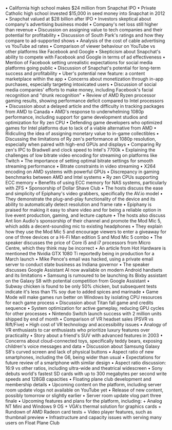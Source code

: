 • California high school makes $24 million from Snapchat IPO
• Private Catholic high school invested $15,000 in seed money into Snapchat in 2012
• Snapchat valued at $28 billion after IPO
• Investors skeptical about company's advertising business model
• Company's net loss still higher than revenue
• Discussion on assigning value to tech companies and their potential for profitability
• Discussion of South Park's ratings and how they compare to ad-supported shows
• Analysis of the cost of cable advertising vs YouTube ad rates
• Comparison of viewer behaviour on YouTube vs other platforms like Facebook and Google
• Skepticism about Snapchat's ability to compete with Facebook and Google in terms of ad effectiveness
• Mention of Facebook setting unrealistic expectations for social media platforms going public
• Discussion of Snapchat's potential for long-term success and profitability
• Uber's potential new feature: a content marketplace within the app
• Concerns about monetization through in-app purchases, especially targeting intoxicated users
• Discussion of social media companies' efforts to make money, including Facebook's facial recognition and "drunk recognition"
• Review of AMD Ryzen processor gaming results, showing performance deficit compared to Intel processors
• Discussion about a delayed article and the difficulty in tracking packages from AMD to Canada
• AMD's response to underwhelming 1080p performance, including support for game development studios and optimization for Ry zen CPU
• Defending game developers who optimized games for Intel platforms due to lack of a viable alternative from AMD
• Ridiculing the idea of assigning monetary value to in-game collectibles
• Discussing the limitations of Ry zen's performance at 1080p resolution, especially when paired with high-end GPUs and displays
• Comparing Ry zen's IPC to Bradwell and clock speed to Intel's 7700k
• Explaining the challenges of low bitrate video encoding for streaming on platforms like Twitch
• The importance of setting optimal bitrate settings for smooth streaming performance
• Bitrate constraints in video streaming
• X264 encoding on AMD systems with powerful GPUs
• Discrepancy in gaming benchmarks between AMD and Intel systems
• Ry zen CPUs supporting ECC memory
• Benefits of using ECC memory for NAS systems, particularly with ZFS
• Sponsorship of Dollar Shave Club
• The hosts discuss the ease and simplicity of Epiphany's video grabbers, specifically the AV.io model
• They demonstrate the plug-and-play functionality of the device and its ability to automatically detect resolution and frame rate
• Epiphany is praised for making it easy to share video and for being a reliable option in live event production, gaming, and lecture capture
• The hosts also discuss Ant lion Audio's sponsorship of their channel and promote the Mod Mic 5, which adds a decent-sounding mic to existing headphones
• They explain how they use the Mod Mic 5 and encourage viewers to enter a giveaway for one of three devices or a Hi-Fi Man edition S and Mod Mic 5 combo
• The speaker discusses the price of Core i5 and i7 processors from Micro Centre, which they think may be incorrect
• An article from Hot Hardware is mentioned the Nvidia GTX 1080 Ti reportedly being in production for a March launch
• Mike Pence's email was hacked, using a private email server to conduct state business as Indiana governor
• The speaker discusses Google Assistant AI now available on modern Android handsets and its limitations
• Samsung is rumoured to be launching its Bixby assistant on the Galaxy S8 with potential competition from Google Assistant
• Subway chicken is found to be only 50% chicken, but subsequent tests indicate it's less than 1% soy due to added spices and marinade
• Game Mode will make games run better on Windows by isolating CPU resources for each game process
• Discussion about Titan fall game and credits sequence
• System optimization for active gameplay, reducing GPU cycles for other processes
• Nintendo Switch launch success with 2 million units shipped by end of month
• Comparison of VR headset sales (PSVR vs Rift/Five)
• High cost of VR technology and accessibility issues
• Analogy of VR enthusiasts to car enthusiasts who prioritize luxury features over practicality
• Story about a friend's SUV with advanced features in 2003
• Concerns about cloud-connected toys, specifically teddy bears, exposing children's voice messages and data
• Discussion about Samsung Galaxy S8's curved screen and lack of physical buttons
• Aspect ratio of new smartphones, including the G6, being wider than usual
• Expectations for future review of a smartphone with similar design
• Aspect ratio discussion: 16:9 vs other ratios, including ultra-wide and theatrical widescreen
• Sony debuts world's fastest SD cards with up to 300 megabytes per second write speeds and 128GB capacities
• Floating plane club development and membership details
• Upcoming content on the platform, including server room update vlogs not available on YouTube yet
• Release of new content, possibly tomorrow or slightly earlier
• Server room update vlog part three finale
• Upcoming features and plans for the platform, including:
	+ Analog NT Mini and Windows 9 OS
	+ VGA's thermal solution for graphics cards
	+ Rundown of AMD Radeon card tests
	+ Video player features, such as thumbnail preview
• Infrastructure and capacity issues with serving many users on Float Plane Club
